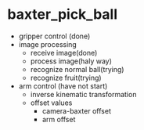 # baxter_pick_ball

* gripper control (done)
* image processing
  * receive image(done)
  * process image(haly way)
  * recognize normal ball(trying)
  * recognize fruit(trying)
* arm control (have not start)
  * inverse kinematic transformation
  * offset values
    * camera-baxter offset
    * arm offset